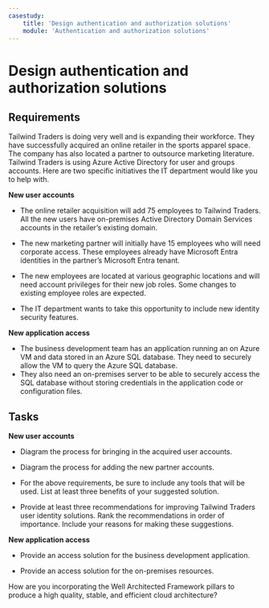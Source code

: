 ```yaml
---
casestudy:
    title: 'Design authentication and authorization solutions'
    module: 'Authentication and authorization solutions'
---
```



# Design authentication and authorization solutions

## Requirements

Tailwind Traders is doing very well and is expanding their workforce. They have successfully acquired an online retailer in the sports apparel space. The company has also located a partner to outsource marketing literature. Tailwind Traders is using Azure Active Directory for user and groups accounts. Here are two specific initiatives the IT department would like you to help with. 

**New user accounts**

  * The online retailer acquisition will add 75 employees to Tailwind Traders. All the new users have on-premises Active Directory Domain Services accounts in the retailer’s existing domain.

  * The new marketing partner will initially have 15 employees who will need corporate access. These employees already have Microsoft Entra identities in the partner’s Microsoft Entra tenant.  

  * The new employees are located at various geographic locations and will need account privileges for their new job roles. Some changes to existing employee roles are expected. 

  * The IT department wants to take this opportunity to include new identity security features. 

**New application access**

  * The business development team has an application running an on Azure VM and data stored in an Azure SQL database. They need to securely allow the VM to query the Azure SQL database. 
  * They also need an on-premises server to be able to securely access the SQL database without storing credentials in the application code or configuration files.

## Tasks

**New user accounts**

  * Diagram the process for bringing in the acquired user accounts.

  * Diagram the process for adding the new partner accounts. 

  * For the above requirements, be sure to include any tools that will be used. List at least three benefits of your suggested solution. 

* Provide at least three recommendations for improving Tailwind Traders user identity solutions. Rank the recommendations in order of importance. Include your reasons for making these suggestions. 

**New application access**

  * Provide an access solution for the business development application.

  * Provide an access solution for the on-premises resources.

How are you incorporating the Well Architected Framework pillars to produce a high quality, stable, and efficient cloud architecture?
